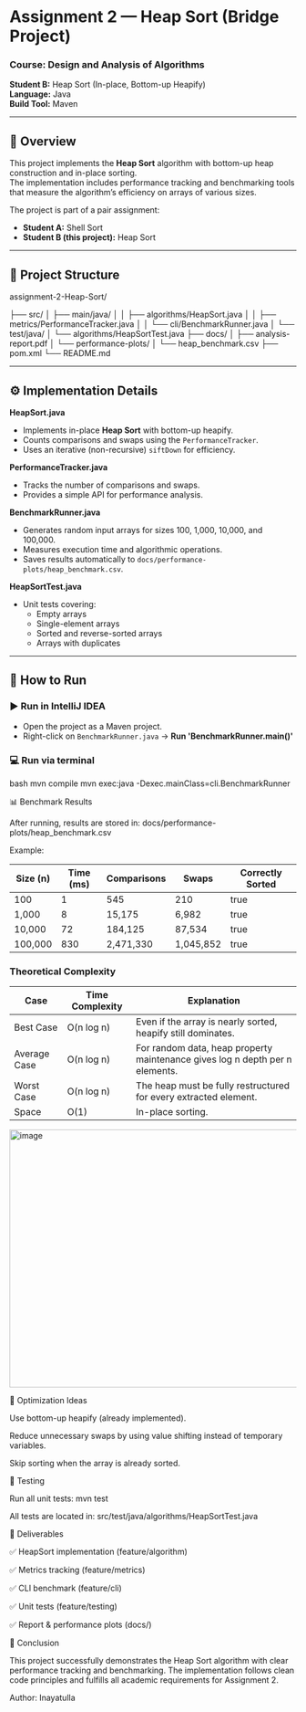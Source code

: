 # Assignment 2 — Heap Sort (Bridge Project)

### Course: Design and Analysis of Algorithms  
**Student B:** Heap Sort (In-place, Bottom-up Heapify)  
**Language:** Java  
**Build Tool:** Maven

---

## 📘 Overview
This project implements the **Heap Sort** algorithm with bottom-up heap construction and in-place sorting.  
The implementation includes performance tracking and benchmarking tools that measure the algorithm’s efficiency on arrays of various sizes.

The project is part of a pair assignment:
- **Student A:** Shell Sort  
- **Student B (this project):** Heap Sort  

---

## 📂 Project Structure
assignment-2-Heap-Sort/

├── src/
│ ├── main/java/
│ │ ├── algorithms/HeapSort.java
│ │ ├── metrics/PerformanceTracker.java
│ │ └── cli/BenchmarkRunner.java
│ └── test/java/
│ └── algorithms/HeapSortTest.java
├── docs/
│ ├── analysis-report.pdf
│ └── performance-plots/
│ └── heap_benchmark.csv
├── pom.xml
└── README.md



---

## ⚙️ Implementation Details

**HeapSort.java**
- Implements in-place **Heap Sort** with bottom-up heapify.
- Counts comparisons and swaps using the `PerformanceTracker`.
- Uses an iterative (non-recursive) `siftDown` for efficiency.

**PerformanceTracker.java**
- Tracks the number of comparisons and swaps.
- Provides a simple API for performance analysis.

**BenchmarkRunner.java**
- Generates random input arrays for sizes 100, 1,000, 10,000, and 100,000.
- Measures execution time and algorithmic operations.
- Saves results automatically to `docs/performance-plots/heap_benchmark.csv`.

**HeapSortTest.java**
- Unit tests covering:
  - Empty arrays
  - Single-element arrays
  - Sorted and reverse-sorted arrays
  - Arrays with duplicates

---

## 🚀 How to Run

### ▶ Run in IntelliJ IDEA
- Open the project as a Maven project.
- Right-click on `BenchmarkRunner.java` → **Run 'BenchmarkRunner.main()'**

### 💻 Run via terminal
bash
mvn compile
mvn exec:java -Dexec.mainClass=cli.BenchmarkRunner



📊 Benchmark Results

After running, results are stored in:
docs/performance-plots/heap_benchmark.csv

Example:

| Size (n) | Time (ms) | Comparisons | Swaps | Correctly Sorted |
|-----------|------------|-------------|--------|------------------|
| 100       | 1          | 545         | 210    | true             |
| 1,000     | 8          | 15,175      | 6,982  | true             |
| 10,000    | 72         | 184,125     | 87,534 | true             |
| 100,000   | 830        | 2,471,330   | 1,045,852 | true          |


### Theoretical Complexity
| Case         |  Time Complexity |	Explanation |
|--------------|------------------|----------------------------------------------------------------------------------|
| Best Case	   |  O(n log n)	    |  Even if the array is nearly sorted, heapify still dominates.                    |
| Average Case |  O(n log n)	    |  For random data, heap property maintenance gives log n depth per n elements.    |
| Worst Case	 |  O(n log n)	    |  The heap must be fully restructured for every extracted element.                |
| Space	       |  O(1)	          |  In-place sorting.

<img width="751" height="452" alt="image" src="https://github.com/user-attachments/assets/1a5ae6ca-5571-47c3-b20a-e370724dc584" />


🧩 Optimization Ideas

Use bottom-up heapify (already implemented).

Reduce unnecessary swaps by using value shifting instead of temporary variables.

Skip sorting when the array is already sorted.



🧪 Testing

Run all unit tests:
mvn test


All tests are located in:
src/test/java/algorithms/HeapSortTest.java


🧾 Deliverables

✅ HeapSort implementation (feature/algorithm)

✅ Metrics tracking (feature/metrics)

✅ CLI benchmark (feature/cli)

✅ Unit tests (feature/testing)

✅ Report & performance plots (docs/)

🏁 Conclusion

This project successfully demonstrates the Heap Sort algorithm with clear performance tracking and benchmarking.
The implementation follows clean code principles and fulfills all academic requirements for Assignment 2.

Author: Inayatulla

